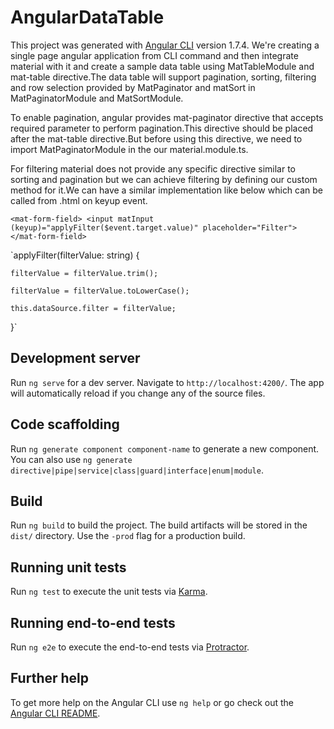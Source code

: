 # AngularDataTable

This project was generated with [Angular CLI](https://github.com/angular/angular-cli) version 1.7.4. We're creating a single page angular application from CLI command and then integrate material with it and create a sample data table using MatTableModule and mat-table directive.The data table will support pagination, sorting, filtering and row selection provided by MatPaginator and matSort in MatPaginatorModule and MatSortModule.

To enable pagination, angular provides mat-paginator directive that accepts required parameter to perform pagination.This directive should be placed after the mat-table directive.But before using this directive, we need to import MatPaginatorModule in the our material.module.ts.


For filtering material does not provide any specific directive similar to sorting and pagination but we can achieve filtering by defining our custom method for it.We can have a similar implementation like below which can be called from .html on keyup event.

`<mat-form-field>
      <input matInput (keyup)="applyFilter($event.target.value)" placeholder="Filter">
    </mat-form-field>`
    
`applyFilter(filterValue: string) {

    filterValue = filterValue.trim();
    
    filterValue = filterValue.toLowerCase();
    
    this.dataSource.filter = filterValue;
    

}`
  

## Development server

Run `ng serve` for a dev server. Navigate to `http://localhost:4200/`. The app will automatically reload if you change any of the source files.

## Code scaffolding

Run `ng generate component component-name` to generate a new component. You can also use `ng generate directive|pipe|service|class|guard|interface|enum|module`.

## Build

Run `ng build` to build the project. The build artifacts will be stored in the `dist/` directory. Use the `-prod` flag for a production build.

## Running unit tests

Run `ng test` to execute the unit tests via [Karma](https://karma-runner.github.io).

## Running end-to-end tests

Run `ng e2e` to execute the end-to-end tests via [Protractor](http://www.protractortest.org/).

## Further help

To get more help on the Angular CLI use `ng help` or go check out the [Angular CLI README](https://github.com/angular/angular-cli/blob/master/README.md).
